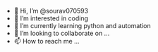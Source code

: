- 👋 Hi, I’m @sourav070593
- 👀 I’m interested in coding
- 🌱 I’m currently learning python and automation
- 💞️ I’m looking to collaborate on ...
- 📫 How to reach me ...

<!---
sourav070593/sourav070593 is a ✨ special ✨ repository because its `README.md` (this file) appears on your GitHub profile.
You can click the Preview link to take a look at your changes.
--->
